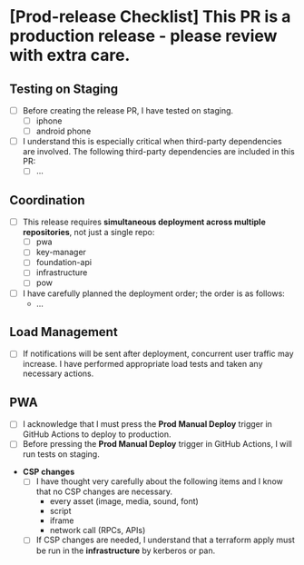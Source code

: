 # [Prod-release Checklist] This PR is a production release - please review with extra care.

## Testing on Staging

- [ ]  Before creating the release PR, I have tested on staging.
    - [ ]  iphone
    - [ ]  android phone
- [ ]  I understand this is especially critical when third-party dependencies are involved. The following third-party dependencies are included in this PR:
    - [ ]  …

## Coordination

- [ ]  This release requires **simultaneous deployment across multiple repositories**, not just a single repo:
    - [ ]  pwa
    - [ ]  key-manager
    - [ ]  foundation-api
    - [ ]  infrastructure
    - [ ]  pow
- [ ]  I have carefully planned the deployment order; the order is as follows:
    - …

## Load Management

- [ ]  If notifications will be sent after deployment, concurrent user traffic may increase. I have performed appropriate load tests and taken any necessary actions.

## PWA

- [ ]  I acknowledge that I must press the **Prod Manual Deploy** trigger in GitHub Actions to deploy to production.
- [ ]  Before pressing the **Prod Manual Deploy** trigger in GitHub Actions, I will run tests on staging.
- **CSP changes**
    - [ ]  I have thought very carefully about the following items and I know that no CSP changes are necessary.
        - every asset (image, media, sound, font)
        - script
        - iframe
        - network call (RPCs, APIs)
    - [ ]  If CSP changes are needed, I understand that a terraform apply must be run in the **infrastructure** by kerberos or pan.
